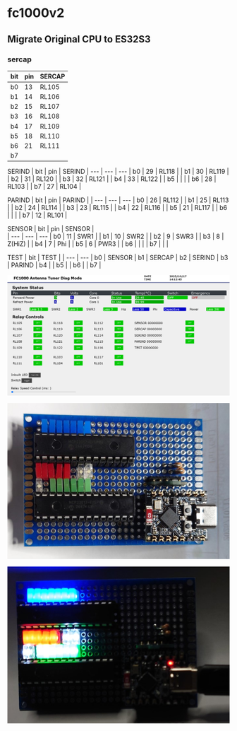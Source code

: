 # fc1000v2
## Migrate Original CPU to ES32S3

### sercap
| bit | pin | SERCAP
| --- | --- | --- | 
| b0 | 13 | RL105 |
| b1 | 14 | RL106 |
| b2 | 15 | RL107 |
| b3 | 16 | RL108 |
| b4 | 17 | RL109 |
| b5 | 18 | RL110 |
| b6 | 21 | RL111 |
| b7 |

SERIND
| bit | pin | SERIND
| --- | --- | ---
| b0 | 29 | RL118 |
| b1 | 30 | RL119 |
| b2 | 31 | RL120 |
| b3 | 32 | RL121 |
| b4 | 33 | RL122 |
| b5 |  | |
| b6 | 28 | RL103 |
| b7 | 27 | RL104 |

PARIND
| bit | pin | PARIND |
| --- | --- | ---
| b0 | 26 | RL112 | 
| b1 | 25 | RL113 | 
| b2 | 24 | RL114 | 
| b3 | 23 | RL115 | 
| b4 | 22 | RL116 | 
| b5 | 21 | RL117 | 
| b6 | | |
| b7 | 12 | RL101 | 

SENSOR
| bit | pin | SENSOR |   
| --- | --- | ---
| b0 | 11 | SWR1 |
| b1 | 10 | SWR2 |
| b2 | 9 | SWR3 |
| b3 | 8 | Z(HiZ) |
| b4 | 7 | Phi |
| b5 | 6 | PWR3 |
| b6 | | |
| b7 | | |

TEST
| bit | TEST |
| --- | ---
| b0 | SENSOR
| b1 | SERCAP
| b2 | SERIND
| b3 | PARIND
| b4 | 
| b5 | 
| b6 | 
| b7 | 


![alt text](image/ScreenShot.png)


![alt text](image/BoardImage.JPG)


![alt text](image/LED_AllOn.JPG)

